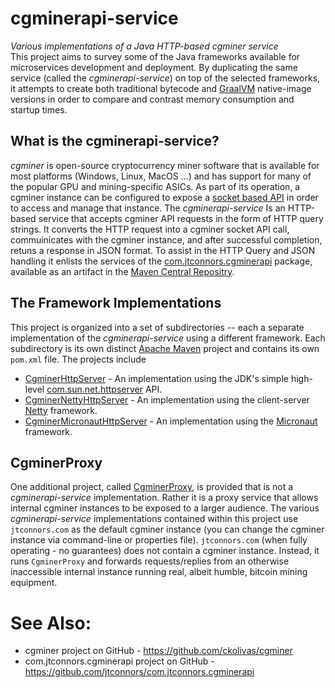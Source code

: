 # cgminerapi-service
*Various implementations of a Java HTTP-based cgminer service*  
This project aims to survey some of the Java frameworks available for microservices development and deployment.  By
duplicating the same service (called the *cgminerapi-service*) on top of the selected frameworks,
it attempts to create both traditional bytecode and [GraalVM](https://www.graalvm.org/) native-image versions
in order to compare and contrast memory consumption and startup times.
## What is the cgminerapi-service?
*cgminer* is open-source cryptocurrency miner software that is available for most platforms (Windows, Linux, MacOS ...)
and has support for many of the popular GPU and mining-specific ASICs.  As part of its operation,
a cgminer instance can be configured to expose a
[socket based API](https://github.com/ckolivas/cgminer/blob/v4.10.0/API-README) in order to
access and manage that instance.  The *cgminerapi-service* Is an HTTP-based service that accepts
cgminer API requests in the form of HTTP query strings.  It converts the HTTP request into a cgminer socket API call,
commuinicates with the cgminer instance, and after successful completion, retuns a response in JSON format.  To assist
in the HTTP Query and JSON handling it enlists the services of the
[com.jtconnors.cgminerapi](https://github.com/jtconnors/com.jtconnors.cgminerapi) package, available as an artifact in
the [Maven Central Repositry](https://mvnrepository.com/artifact/com.jtconnors/com.jtconnors.cgminerapi).
## The Framework Implementations
This project is organized into a set of subdirectories -- each a separate implementation of the *cgminerapi-service*
using a different framework. Each subdirectory is its
own distinct [Apache Maven](https://maven.apache.org/) project and contains its own ```pom.xml``` file.  The projects include
- [CgminerHttpServer](CgminerHttpServer) - An implementation using the JDK's simple high-level [com.sun.net.httpserver](https://docs.oracle.com/javase/8/docs/jre/api/net/httpserver/spec/com/sun/net/httpserver/package-summary.html) API.
- [CgminerNettyHttpServer](CgminerNettyHttpServer) - An implementation using the client-server [Netty](https://netty.io) framework.
- [CgminerMicronautHttpServer](CgminerMicronautHttpServer) - An implementation using the [Micronaut](https://micronaut.io/) framework.
## CgminerProxy
One additional project, called [CgminerProxy](CgminerProxy), is provided that is not a *cgminerapi-service* implementation.
Rather it is a proxy service that allows internal cgminer instances to be exposed to a larger audience.
The various *cgminerapi-service* implementations contained within this project use ```jtconnors.com``` as the default cgminer instance
(you can change the cgminer instance via command-line or properties file). ```jtconnors.com```
(when fully operating - no guarantees) does not contain a cgminer instance.  Instead, it runs ```CgminerProxy```
and forwards requests/replies from an otherwise inaccessible internal instance running real, albeit humble, bitcoin mining equipment.
# See Also:
- cgminer project on GitHub - https://github.com/ckolivas/cgminer
- com.jtconnors.cgminerapi project on GitHub - https://gitbub.com/jtconnors/com.jtconnors.cgminerapi
